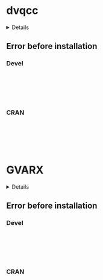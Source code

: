 # dvqcc

<details>

* Version: 
* GitHub: https://github.com/MatthieuStigler/tsDyn
* Source code: NA
* Number of recursive dependencies: 0

</details>

## Error before installation

### Devel

```






```
### CRAN

```






```
# GVARX

<details>

* Version: 
* GitHub: https://github.com/MatthieuStigler/tsDyn
* Source code: NA
* Number of recursive dependencies: 0

</details>

## Error before installation

### Devel

```






```
### CRAN

```






```
